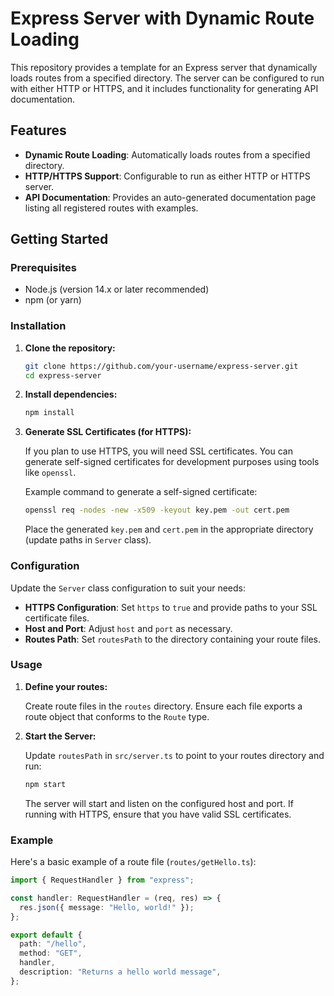 # Express Server with Dynamic Route Loading

This repository provides a template for an Express server that dynamically loads routes from a specified directory. The server can be configured to run with either HTTP or HTTPS, and it includes functionality for generating API documentation.

## Features

- **Dynamic Route Loading**: Automatically loads routes from a specified directory.
- **HTTP/HTTPS Support**: Configurable to run as either HTTP or HTTPS server.
- **API Documentation**: Provides an auto-generated documentation page listing all registered routes with examples.

## Getting Started

### Prerequisites

- Node.js (version 14.x or later recommended)
- npm (or yarn)

### Installation

1. **Clone the repository:**

   ```bash
   git clone https://github.com/your-username/express-server.git
   cd express-server
   ```

2. **Install dependencies:**

   ```bash
   npm install
   ```

3. **Generate SSL Certificates (for HTTPS):**

   If you plan to use HTTPS, you will need SSL certificates. You can generate self-signed certificates for development purposes using tools like `openssl`.

   Example command to generate a self-signed certificate:

   ```bash
   openssl req -nodes -new -x509 -keyout key.pem -out cert.pem
   ```

   Place the generated `key.pem` and `cert.pem` in the appropriate directory (update paths in `Server` class).

### Configuration

Update the `Server` class configuration to suit your needs:

- **HTTPS Configuration**: Set `https` to `true` and provide paths to your SSL certificate files.
- **Host and Port**: Adjust `host` and `port` as necessary.
- **Routes Path**: Set `routesPath` to the directory containing your route files.

### Usage

1. **Define your routes:**

   Create route files in the `routes` directory. Ensure each file exports a route object that conforms to the `Route` type.

2. **Start the Server:**

   Update `routesPath` in `src/server.ts` to point to your routes directory and run:

   ```bash
   npm start
   ```

   The server will start and listen on the configured host and port. If running with HTTPS, ensure that you have valid SSL certificates.

### Example

Here's a basic example of a route file (`routes/getHello.ts`):

```typescript
import { RequestHandler } from "express";

const handler: RequestHandler = (req, res) => {
  res.json({ message: "Hello, world!" });
};

export default {
  path: "/hello",
  method: "GET",
  handler,
  description: "Returns a hello world message",
};
```
